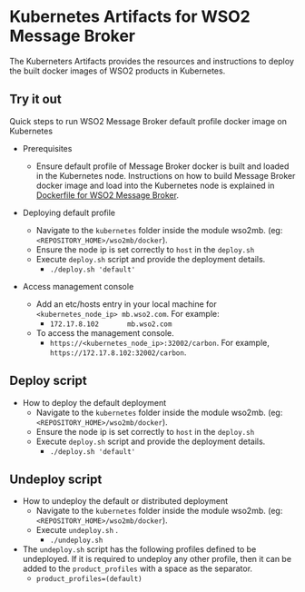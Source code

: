# Kubernetes Artifacts for WSO2 Message Broker #
The Kuberneters Artifacts provides the resources and instructions to deploy the built docker images of WSO2 products in Kubernetes.

## Try it out
Quick steps to run WSO2 Message Broker default profile docker image on Kubernetes

* Prerequisites
    - Ensure default profile of Message Broker docker is built and loaded in the Kubernetes node.
    Instructions on how to build Message Broker docker image and load into the Kubernetes node is explained in [Dockerfile for WSO2 Message Broker](https://github.com/wso2/kubernetes-artifacts/tree/master/wso2mb/docker/README.md#building-the-docker-images).

* Deploying default profile
    - Navigate to the `kubernetes` folder inside the module wso2mb. (eg: `<REPOSITORY_HOME>/wso2mb/docker`). 
    - Ensure the node ip is set correctly to `host` in the `deploy.sh`
    - Execute `deploy.sh` script and provide the deployment details.
        + `./deploy.sh 'default'`

* Access management console
    - Add an etc/hosts entry in your local machine for `<kubernetes_node_ip> mb.wso2.com`. For example:
        + `172.17.8.102       mb.wso2.com`
    - To access the management console.
        +  `https://<kubernetes_node_ip>:32002/carbon`. For example, `https://172.17.8.102:32002/carbon`.

## Deploy script

* How to deploy the default deployment
    - Navigate to the `kubernetes` folder inside the module wso2mb. (eg: `<REPOSITORY_HOME>/wso2mb/docker`).
    - Ensure the node ip is set correctly to `host` in the `deploy.sh`
    - Execute `deploy.sh` script and provide the deployment details.
        + `./deploy.sh 'default'`
    
## Undeploy script

* How to undeploy the default or distributed deployment
    - Navigate to the `kubernetes` folder inside the module wso2mb. (eg: `<REPOSITORY_HOME>/wso2mb/docker`).
    - Execute `undeploy.sh` .
        + `./undeploy.sh`           
* The `undeploy.sh` script has the following profiles defined to be undeployed. If it is required to undeploy any other profile, then it can be added to the `product_profiles` with a space as the separator.
    - `product_profiles=(default)`
